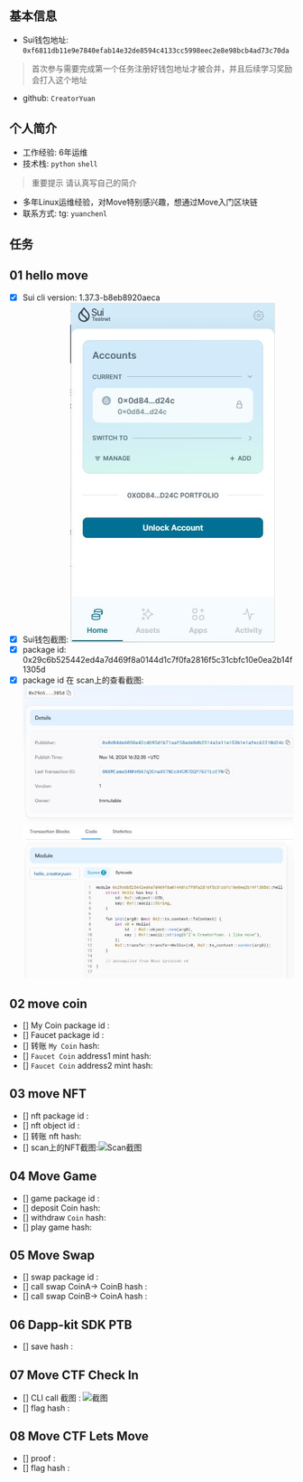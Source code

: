 ## 基本信息
- Sui钱包地址: `0xf6811db11e9e7840efab14e32de8594c4133cc5998eec2e8e98bcb4ad73c70da`
> 首次参与需要完成第一个任务注册好钱包地址才被合并，并且后续学习奖励会打入这个地址
- github: `CreatorYuan`

## 个人简介
- 工作经验: 6年运维
- 技术栈:  `python` `shell`
> 重要提示 请认真写自己的简介
- 多年Linux运维经验，对Move特别感兴趣，想通过Move入门区块链
- 联系方式: tg: `yuanchenl`

## 任务

##   01 hello move  
- [x] Sui cli version: 1.37.3-b8eb8920aeca
- [x] Sui钱包截图: ![Sui钱包截图](./images/sui_wallet.jpg)
- [x] package id: 0x29c6b525442ed4a7d469f8a0144d1c7f0fa2816f5c31cbfc10e0ea2b14f1305d
- [x] package id 在 scan上的查看截图:![Scan截图](./images/package_id.jpg)

##   02 move coin
- [] My Coin package id : 
- [] Faucet package id : 
- [] 转账 `My Coin` hash:
- [] `Faucet Coin` address1 mint hash:
- [] `Faucet Coin` address2 mint hash:

##   03 move NFT
- [] nft package id :
- [] nft object id : 
- [] 转账 nft  hash:
- [] scan上的NFT截图:![Scan截图](./images/你的图片地址)

##   04 Move Game
- [] game package id :
- [] deposit Coin hash:
- [] withdraw `Coin` hash:
- [] play game hash:

##   05 Move Swap
- [] swap package id :
- [] call swap CoinA-> CoinB  hash :
- [] call swap CoinB-> CoinA  hash :

##   06 Dapp-kit SDK PTB
- [] save hash :

##   07 Move CTF Check In
- [] CLI call 截图 : ![截图](./images/你的图片地址)
- [] flag hash :

##   08 Move CTF Lets Move
- [] proof : 
- [] flag hash :
